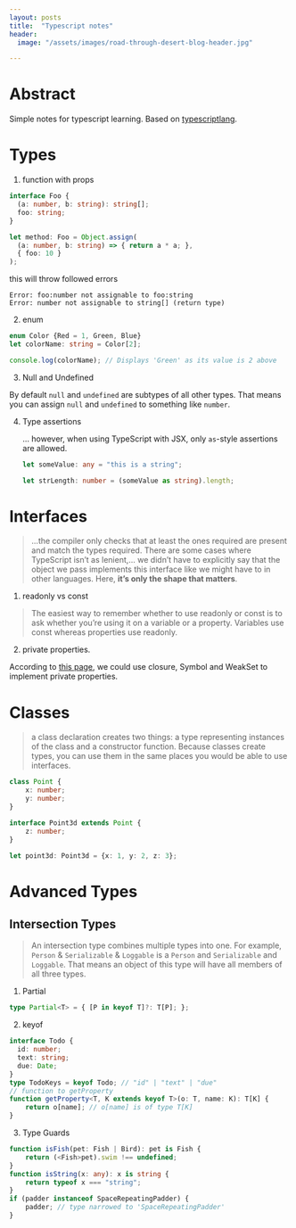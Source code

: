 ```yaml
---
layout: posts
title:  "Typescript notes"
header:
  image: "/assets/images/road-through-desert-blog-header.jpg"

---
```


# Abstract

Simple notes for typescript learning. Based on [typescriptlang](https://www.typescriptlang.org/docs/home.html).



# Types

1. function with props

```typescript
interface Foo {
  (a: number, b: string): string[];
  foo: string;
}

let method: Foo = Object.assign(
  (a: number, b: string) => { return a * a; },
  { foo: 10 }
);
```

this will throw followed errors

```
Error: foo:number not assignable to foo:string
Error: number not assignable to string[] (return type)
```



2. enum

```typescript
enum Color {Red = 1, Green, Blue}
let colorName: string = Color[2];

console.log(colorName); // Displays 'Green' as its value is 2 above

```



3. Null and Undefined

By default `null` and `undefined` are subtypes of all other types. That means you can assign `null` and `undefined` to something like `number`.



4. Type assertions

    ... however, when using TypeScript with JSX, only `as`-style assertions are allowed.

   ```typescript
   let someValue: any = "this is a string";

   let strLength: number = (someValue as string).length;
   ```

# Interfaces

> ...the compiler only checks that at least the ones required are present and match the types required. There are some cases where TypeScript isn’t as lenient,... we didn’t have to explicitly say that the object we pass implements this interface like we might have to in other languages. Here, **it’s only the shape that matters**.

1. readonly vs const

> The easiest way to remember whether to use readonly or const is to ask whether you’re using it on a variable or a property. Variables use const whereas properties use readonly.

2. private properties.

According to [this page](https://curiosity-driven.org/private-properties-in-javascript), we could use closure, Symbol and WeakSet to implement private properties.

# Classes

> a class declaration creates two things: a type representing instances of the class and a constructor function. Because classes create types, you can use them in the same places you would be able to use interfaces.

```typescript
class Point {
    x: number;
    y: number;
}

interface Point3d extends Point {
    z: number;
}

let point3d: Point3d = {x: 1, y: 2, z: 3};
```

# Advanced Types

## Intersection Types

> An intersection type combines multiple types into one. For example, `Person` & `Serializable` & `Loggable` is a `Person` and `Serializable` and `Loggable`. That means an object of this type will have all members of all three types.

1. Partial

```typescript
type Partial<T> = { [P in keyof T]?: T[P]; };
```

2. keyof

```typescript
interface Todo {
  id: number;
  text: string;
  due: Date;
}
type TodoKeys = keyof Todo; // "id" | "text" | "due"
// function to getProperty
function getProperty<T, K extends keyof T>(o: T, name: K): T[K] {
    return o[name]; // o[name] is of type T[K]
}
```

3. Type Guards

```typescript
function isFish(pet: Fish | Bird): pet is Fish {
    return (<Fish>pet).swim !== undefined;
}
function isString(x: any): x is string {
    return typeof x === "string";
}
if (padder instanceof SpaceRepeatingPadder) {
    padder; // type narrowed to 'SpaceRepeatingPadder'
}
```
